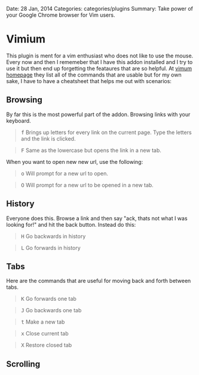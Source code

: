 Date: 28 Jan, 2014
Categories: categories/plugins
Summary: Take power of your Google Chrome browser for Vim users.

# Vimium

This plugin is ment for a vim enthusiast who does not like to use the mouse. Every now and then I rememeber that I have this addon installed and I try to use it but then end up forgetting the feataures that are so helpful. At [vimum homepage](http://vimium.github.io/) they list all of the commands that are usable but for my own sake, I have to have a cheatsheet that helps me out with scenarios:

## Browsing

By far this is the most powerful part of the addon. Browsing links with your keyboard.

> <kbd>f</kbd> Brings up letters for every link on the current page. Type the letters and the link is clicked.

> <kbd>F</kbd> Same as the lowercase but opens the link in a new tab.

When you want to open new new url, use the following:

> <kbd>o</kbd> Will prompt for a new url to open.

> <kbd>O</kbd> Will prompt for a new url to be opened in a new tab.



## History

Everyone does this. Browse a link and then say "ack, thats not what I was looking for!" and hit the back button. Instead do this:

> <kbd>H</kbd> Go backwards in history

> <kbd>L</kbd> Go forwards in history

## Tabs

Here are the commands that are useful for moving back and forth between tabs. 

> <kbd>K</kbd> Go forwards one tab

> <kbd>J</kbd> Go backwards one tab

> <kbd>t</kbd> Make a new tab

> <kbd>x</kbd> Close current tab

> <kbd>X</kbd> Restore closed tab

## Scrolling

